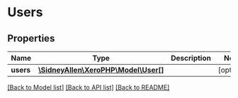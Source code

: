 # Users

## Properties
Name | Type | Description | Notes
------------ | ------------- | ------------- | -------------
**users** | [**\SidneyAllen\XeroPHP\Model\User[]**](User.md) |  | [optional] 

[[Back to Model list]](../README.md#documentation-for-models) [[Back to API list]](../README.md#documentation-for-api-endpoints) [[Back to README]](../README.md)


